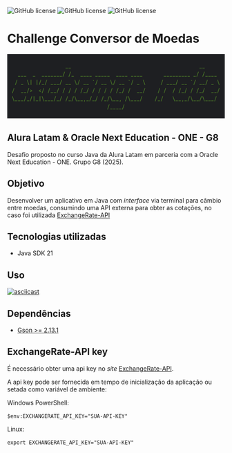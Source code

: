 ![GitHub license](https://badgen.net/github/license/rrbotlab/challenge-conversor-de-moedas-one-g8)
![GitHub license](https://badgen.net/github/commits/rrbotlab/challenge-conversor-de-moedas-one-g8)
![GitHub license](https://badgen.net/github/last-commit/rrbotlab/challenge-conversor-de-moedas-one-g8)

# Challenge Conversor de Moedas

![capa](/assets/images/capa.png)

## Alura Latam & Oracle Next Education - ONE - G8

Desafio proposto no curso Java da Alura Latam em parceria com a 
Oracle Next Education - ONE. Grupo G8 (2025).


## Objetivo

Desenvolver um aplicativo em Java com _interface_ via terminal para câmbio entre moedas, consumindo 
uma API externa para obter as cotações, no caso foi utilizada [ExchangeRate-API](https://www.exchangerate-api.com/)

## Tecnologias utilizadas

* Java SDK 21

## Uso

[![asciicast](https://asciinema.org/a/DKGUQg7zQaPZEvhcX1jdDOt2C.svg)](https://asciinema.org/a/DKGUQg7zQaPZEvhcX1jdDOt2C)

## Dependências

* [Gson >= 2.13.1](https://mvnrepository.com/artifact/com.google.code.gson/gson/2.13.1)

## ExchangeRate-API key

É necessário obter uma api key no _site_ [ExchangeRate-API](https://www.exchangerate-api.com/).

A api key pode ser fornecida em tempo de inicialização da aplicação ou setada como variável de 
ambiente:

Windows PowerShell:
```
$env:EXCHANGERATE_API_KEY="SUA-API-KEY"
```

Linux:
```
export EXCHANGERATE_API_KEY="SUA-API-KEY"
```

